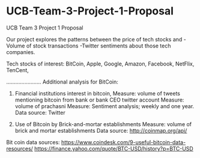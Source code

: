 # UCB-Team-3-Project-1-Proposal
UCB Team 3 Project 1 Proposal

Our project explores the patterns between the price of tech stocks and 
-Volume of stock transactions
-Twitter sentiments about those tech companies.

Tech stocks of interest: BitCoin, Apple, Google, Amazon, Facebook, NetFlix, TenCent,  

…………………..
Additional analysis for BitCoin:

1. Financial institutions interest in bitcoin, 
Measure: volume of tweets mentioning bitcoin from bank or bank CEO twitter account
Measure: volume of prachasni
Measure: Sentiment analysis; weekly and one year.
Data source: Twitter

2. Use of Bitcoin by Brick-and-mortar establishments
Measure: volume of brick and mortar establishments
 Data source: http://coinmap.org/api/

Bit coin data sources:
https://www.coindesk.com/9-useful-bitcoin-data-resources/
https://finance.yahoo.com/quote/BTC-USD/history?p=BTC-USD

